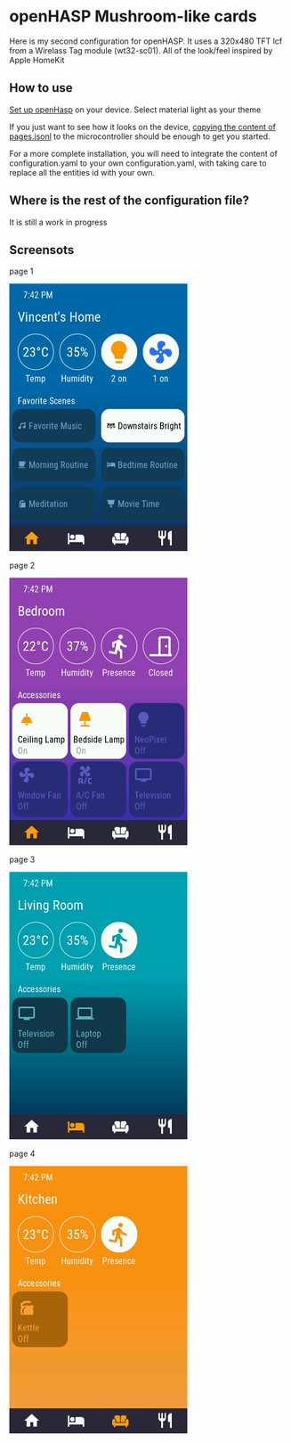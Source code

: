 # openHASP Mushroom-like cards

Here is my second configuration for openHASP. It uses a 320x480 TFT lcf from a Wirelass Tag module (wt32-sc01).
All of the look/feel inspired by Apple HomeKit

## How to use

[Set up openHasp](https://www.openhasp.com/0.6.3/getting-started/) on your device. Select material light as your theme

If you just want to see how it looks on the device, [copying the content of pages.jsonl](https://www.openhasp.com/0.6.3/faq/#is-there-a-file-browser-built-in) to the microcontroller should be enough to get you started.

For a more complete installation, you will need to integrate the content of configuration.yaml to your own configuration.yaml, with taking care to replace all the entities id with your own.


## Where is the rest of the configuration file?

It is still a work in progress

## Screensots

page 1

![alt text](assets/page1.jpg)

page 2

![alt text](assets/page2.jpg)

page 3

![alt text](assets/page3.jpg)

page 4

![alt text](assets/page4.jpg)
